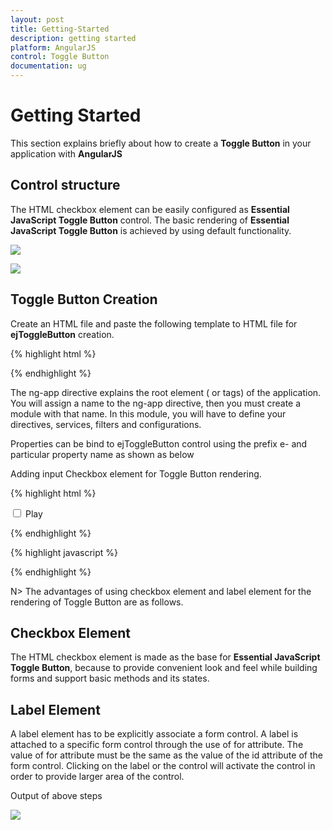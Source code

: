 ```yaml
---
layout: post
title: Getting-Started
description: getting started
platform: AngularJS
control: Toggle Button
documentation: ug
---
```


# Getting Started

This section explains briefly about how to create a **Toggle Button** in your application with **AngularJS** 

## Control structure

The HTML checkbox element can be easily configured as **Essential JavaScript Toggle Button** control. The basic rendering of **Essential JavaScript Toggle Button** is achieved by using default functionality.

![](/js/ToggleButton/Getting-Started_images/Getting-Started_img1.png) 

![](/js/ToggleButton/Getting-Started_images/Getting-Started_img2.png) 


## Toggle Button Creation

Create an HTML file and paste the following template to HTML file for **ejToggleButton** creation.

{% highlight html %}

<!DOCTYPE html>
<html lang="en" ng-app="ToggleCtrl">
<head>
    <title>Getting Started Essential JS</title>
    <!-- Style sheet for default theme (flat azure) -->
    <link href="http://cdn.syncfusion.com/{{ site.releaseversion }}/js/web/flat-azure/ej.web.all.min.css" rel="stylesheet" />
    <!--Scripts-->
    <script src="http://cdn.syncfusion.com/js/assets/external/jquery-1.10.2.min.js"></script>
    <script src="http://cdn.syncfusion.com/{{ site.releaseversion }}/js/web/ej.web.all.min.js"></script>
    <!--Add custom scripts here -->
</head>
<body ng-controller="ToggleButtonCtrl">
    <!--add Toggle Button element here-->
</body>
</html>

{% endhighlight %}


The ng-app directive explains the root element (<html> or <body> tags) of the application. You will assign a name to the ng-app directive, then you must create a module with that name. In this module, you will have to define your directives, services, filters and configurations.

Properties can be bind to ejToggleButton control using the prefix e- and particular property name as shown as below


Adding input Checkbox element for Toggle Button rendering.

{% highlight html %}

<input type="checkbox" id="tbutton" ej-togglebutton e-size="size"/>
<label for="tbutton">Play</label>

{% endhighlight %}

{% highlight javascript %}

<script type="text/javascript">
            
    angular.module('ToggleCtrl', ['ejangular'])
        .controller('ToggleButtonCtrl', function ($scope) {
            $scope.size="large";
    });
</script>

{% endhighlight %}

N> The advantages of using checkbox element and label element for the rendering of Toggle Button are as follows.


## Checkbox Element

The HTML checkbox element is made as the base for **Essential JavaScript Toggle Button**, because to provide convenient look and feel while building forms and support basic methods and its states.


## Label Element

A label element has to be explicitly associate a form control. A label is attached to a specific form control through the use of for attribute. The value of for attribute must be the same as the value of the id attribute of the form control. Clicking on the label or the control will activate the control in order to provide larger area of the control.


Output of above steps

![](/js/ToggleButton/Getting-Started_images/Getting-Started_img4.png) 

